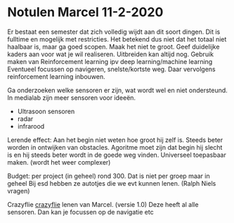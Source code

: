 # Notulen Marcel 11-2-2020
Er bestaat een semester dat zich volledig wijdt aan dit soort dingen. Dit is fulltime en mogelijk met restricties. 
Het betekend dus niet dat het totaal niet haalbaar is, maar ga goed scopen. Maak het niet te groot. Geef duidelijke kaders aan voor wat je wil realiseren. Uitbreiden kan altijd nog.
Gebruik maken van Reinforcement learning ipv deep learning/machine learning
Eventueel focussen op navigeren, snelste/kortste weg. Daar vervolgens reinforcement learning inbouwen.

Ga onderzoeken welke sensoren er zijn, wat wordt wel en niet ondersteund. In medialab zijn meer sensoren voor ideeën.
-	Ultrasoon sensoren
- radar
- infrarood

Lerende effect: Aan het begin niet weten hoe groot hij zelf is. Steeds beter worden in ontwijken van obstacles. Agoritme moet zijn dat begin hij slecht is en hij steeds beter wordt in de goede weg vinden. Universeel toepasbaar maken. (wordt het weer complexer)

Budget: per project (in geheel) rond 300. Dat is niet per groep maar in geheel
Bij esd hebben ze autotjes die we evt kunnen lenen. (Ralph Niels vragen)

Crazyflie [crazyflie](https://www.bitcraze.io/crazyflie-2/) lenen van Marcel. (versie 1.0)
Deze heeft al alle sensoren. Dan kan je focussen op de navigatie etc
